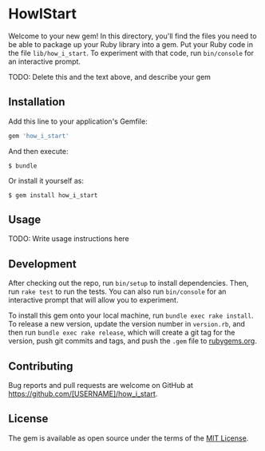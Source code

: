 # HowIStart

Welcome to your new gem! In this directory, you'll find the files you need to be able to package up your Ruby library into a gem. Put your Ruby code in the file `lib/how_i_start`. To experiment with that code, run `bin/console` for an interactive prompt.

TODO: Delete this and the text above, and describe your gem

## Installation

Add this line to your application's Gemfile:

```ruby
gem 'how_i_start'
```

And then execute:

    $ bundle

Or install it yourself as:

    $ gem install how_i_start

## Usage

TODO: Write usage instructions here

## Development

After checking out the repo, run `bin/setup` to install dependencies. Then, run `rake test` to run the tests. You can also run `bin/console` for an interactive prompt that will allow you to experiment.

To install this gem onto your local machine, run `bundle exec rake install`. To release a new version, update the version number in `version.rb`, and then run `bundle exec rake release`, which will create a git tag for the version, push git commits and tags, and push the `.gem` file to [rubygems.org](https://rubygems.org).

## Contributing

Bug reports and pull requests are welcome on GitHub at https://github.com/[USERNAME]/how_i_start.


## License

The gem is available as open source under the terms of the [MIT License](http://opensource.org/licenses/MIT).

